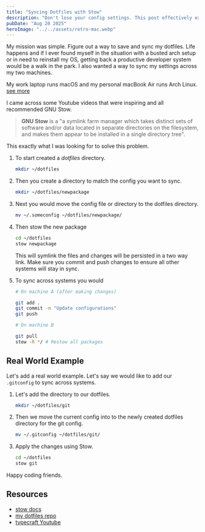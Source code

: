```yaml
---
title: "Syncing Dotfiles with Stow"
description: "Don't lose your config settings. This post effectively explains the dotfiles syncing workflow and would be helpful for developers looking to manage their configurations across multiple machines."
pubDate: "Aug 20 2025"
heroImage: "../../assets/retro-mac.webp"
---
```


My mission was simple. Figure out a way to save and sync my dotfiles. Life happens and if I ever found myself in the situation with a busted arch setup or in need to reinstall my OS, getting back a productive developer system would be a walk in the park. I also wanted a way to sync my settings across my two machines.

My work laptop runs macOS and my personal macBook Air runs Arch Linux.<br/>
[see more](/uses)

I came across some Youtube videos that were inspiring and all recommended GNU Stow.

> **GNU Stow** is a "a symlink farm manager which takes distinct sets of software and/or data located in separate directories on the filesystem, and makes them appear to be installed in a single directory tree".

This exactly what I was looking for to solve this problem.

1. To start created a _dotfiles_ directory.

   ```bash
   mkdir ~/dotfiles
   ```

2. Then you create a directory to match the config you want to sync.
   ```bash
   mkdir ~/dotfiles/newpackage
   ```
3. Next you would move the config file or directory to the dotfiles directory.
   ```bash
   mv ~/.someconfig ~/dotfiles/newpackage/
   ```
4. Then stow the new package
   ```bash
   cd ~/dotfiles
   stow newpackage
   ```
   This will symlink the files and changes will be persisted in a two way link. Make sure you commit and push changes to ensure all other systems will stay in sync.
5. To sync across systems you would

   ```bash
   # On machine A (after making changes)

   git add .
   git commit -m "Update configurations"
   git push

   # On machine B

   git pull
   stow -R */ # Restow all packages
   ```

## Real World Example

Let's add a real world example. Let's say we would like to add our `.gitconfig` to sync across systems.

1. Let's add the directory to our dotfiles.

   ```bash
   mkdir ~/dotfiles/git
   ```

2. Then we move the current config into to the newly created dotfiles directory for the git config.
   ```bash
   mv ~/.gitconfig ~/dotfiles/git/
   ```
3. Apply the changes using Stow.
   ```bash
   cd ~/dotfiles
   stow git
   ```

Happy coding friends.

## Resources

- [stow docs](https://www.gnu.org/software/stow/manual/stow.html)
- [my dotfiles repo](https://github.com/fpigeonjr/dotfiles)
- [typecraft Youtube](https://www.youtube.com/watch?v=NoFiYOqnC4o)
